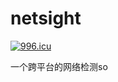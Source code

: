 # netsight

[![996.icu](https://img.shields.io/badge/link-996.icu-red.svg)](https://996.icu)

一个跨平台的网络检测so
